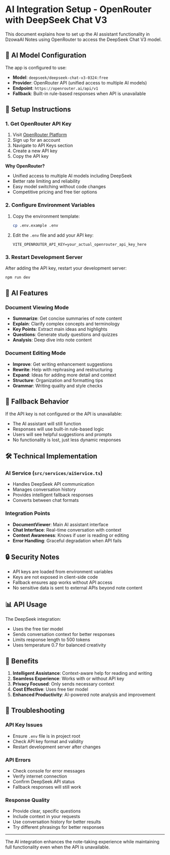 # AI Integration Setup - OpenRouter with DeepSeek Chat V3

This document explains how to set up the AI assistant functionality in DzowaAI Notes using OpenRouter to access the DeepSeek Chat V3 model.

## 🤖 AI Model Configuration

The app is configured to use:
- **Model**: `deepseek/deepseek-chat-v3-0324:free`
- **Provider**: OpenRouter API (unified access to multiple AI models)
- **Endpoint**: `https://openrouter.ai/api/v1`
- **Fallback**: Built-in rule-based responses when API is unavailable

## 🔧 Setup Instructions

### 1. Get OpenRouter API Key

1. Visit [OpenRouter Platform](https://openrouter.ai/)
2. Sign up for an account
3. Navigate to API Keys section
4. Create a new API key
5. Copy the API key

**Why OpenRouter?**
- Unified access to multiple AI models including DeepSeek
- Better rate limiting and reliability
- Easy model switching without code changes
- Competitive pricing and free tier options

### 2. Configure Environment Variables

1. Copy the environment template:
   ```bash
   cp .env.example .env
   ```

2. Edit the `.env` file and add your API key:
   ```env
   VITE_OPENROUTER_API_KEY=your_actual_openrouter_api_key_here
   ```

### 3. Restart Development Server

After adding the API key, restart your development server:
```bash
npm run dev
```

## 🎯 AI Features

### Document Viewing Mode
- **Summarize**: Get concise summaries of note content
- **Explain**: Clarify complex concepts and terminology
- **Key Points**: Extract main ideas and highlights
- **Questions**: Generate study questions and quizzes
- **Analysis**: Deep dive into note content

### Document Editing Mode
- **Improve**: Get writing enhancement suggestions
- **Rewrite**: Help with rephrasing and restructuring
- **Expand**: Ideas for adding more detail and context
- **Structure**: Organization and formatting tips
- **Grammar**: Writing quality and style checks

## 🔄 Fallback Behavior

If the API key is not configured or the API is unavailable:
- The AI assistant will still function
- Responses will use built-in rule-based logic
- Users will see helpful suggestions and prompts
- No functionality is lost, just less dynamic responses

## 🛠️ Technical Implementation

### AI Service (`src/services/aiService.ts`)
- Handles DeepSeek API communication
- Manages conversation history
- Provides intelligent fallback responses
- Converts between chat formats

### Integration Points
- **DocumentViewer**: Main AI assistant interface
- **Chat Interface**: Real-time conversation with context
- **Context Awareness**: Knows if user is reading or editing
- **Error Handling**: Graceful degradation when API fails

## 🔒 Security Notes

- API keys are loaded from environment variables
- Keys are not exposed in client-side code
- Fallback ensures app works without API access
- No sensitive data is sent to external APIs beyond note content

## 📊 API Usage

The DeepSeek integration:
- Uses the free tier model
- Sends conversation context for better responses
- Limits response length to 500 tokens
- Uses temperature 0.7 for balanced creativity

## 🚀 Benefits

1. **Intelligent Assistance**: Context-aware help for reading and writing
2. **Seamless Experience**: Works with or without API key
3. **Privacy Focused**: Only sends necessary context
4. **Cost Effective**: Uses free tier model
5. **Enhanced Productivity**: AI-powered note analysis and improvement

## 🔧 Troubleshooting

### API Key Issues
- Ensure `.env` file is in project root
- Check API key format and validity
- Restart development server after changes

### API Errors
- Check console for error messages
- Verify internet connection
- Confirm DeepSeek API status
- Fallback responses will still work

### Response Quality
- Provide clear, specific questions
- Include context in your requests
- Use conversation history for better results
- Try different phrasings for better responses

---

The AI integration enhances the note-taking experience while maintaining full functionality even when the API is unavailable.
